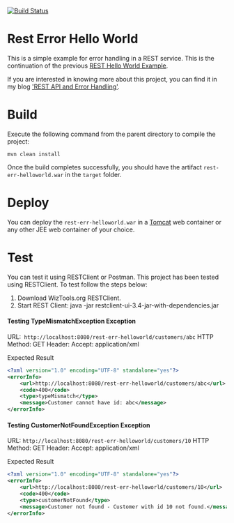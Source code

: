 [![Build Status][travis-badge]][travis-badge-url]

Rest Error Hello World
===================
This is  a simple example for error handling in a REST service. This is the continuation of the previous 
[REST Hello World Example](https://github.com/indrabasak/rest-helloworld).

If you are interested in knowing more about this project, you can find it in my blog 
['REST API and Error Handling'](https://indrabasak.wordpress.com/2016/04/06/rest-api-and-error-handling/).

# Build
Execute the following command from the parent directory to compile the project:

```
mvn clean install
```
Once the build completes successfully, you should have the artifact `rest-err-helloworld.war` in the `target` folder.

# Deploy
You can deploy the `rest-err-helloworld.war` in a [Tomcat](http://tomcat.apache.org/) web container or any other JEE web 
container of your choice.

# Test
You can test it using RESTClient or Postman. This project has been tested using RESTClient. 
To test follow the steps below:

1. Download WizTools.org RESTClient.
2. Start REST Client: java -jar restclient-ui-3.4-jar-with-dependencies.jar

#### Testing TypeMismatchException Exception
URL:` http://localhost:8080/rest-err-helloworld/customers/abc`
HTTP Method: GET
Header: Accept: application/xml

Expected Result
```xml
<?xml version="1.0" encoding="UTF-8" standalone="yes"?>
<errorInfo>
    <url>http://localhost:8080/rest-err-helloworld/customers/abc</url>
    <code>400</code>
    <type>typeMismatch</type>
    <message>Customer cannot have id: abc</message>
</errorInfo>
```

#### Testing CustomerNotFoundException Exception
URL: `http://localhost:8080/rest-err-helloworld/customers/10`
HTTP Method: GET
Header: Accept: application/xml

Expected Result
```xml
<?xml version="1.0" encoding="UTF-8" standalone="yes"?>
<errorInfo>
    <url>http://localhost:8080/rest-err-helloworld/customers/10</url>
    <code>400</code>
    <type>customerNotFound</type>
    <message>Customer not found - Customer with id 10 not found.</message>
</errorInfo>
```

[travis-badge]: https://travis-ci.org/indrabasak/rest-err-helloworld.svg?branch=master
[travis-badge-url]: https://travis-ci.org/indrabasak/rest-err-helloworld/

